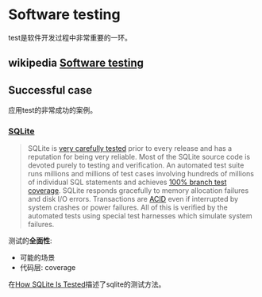 # Software testing

test是软件开发过程中非常重要的一环。

## wikipedia [Software testing](https://en.wikipedia.org/wiki/Software_testing)



## Successful case

应用test的非常成功的案例。

### [SQLite](https://sqlite.org/about.html)

> SQLite is [very carefully tested](https://sqlite.org/testing.html) prior to every release and has a reputation for being very reliable. Most of the SQLite source code is devoted purely to testing and verification. An automated test suite runs millions and millions of test cases involving hundreds of millions of individual SQL statements and achieves [100% branch test coverage](https://sqlite.org/testing.html#coverage). SQLite responds gracefully to memory allocation failures and disk I/O errors. Transactions are [ACID](http://en.wikipedia.org/wiki/ACID) even if interrupted by system crashes or power failures. All of this is verified by the automated tests using special test harnesses which simulate system failures. 

测试的**全面性**:

- 可能的场景
- 代码层: coverage

在[How SQLite Is Tested](https://sqlite.org/testing.html)描述了sqlite的测试方法。